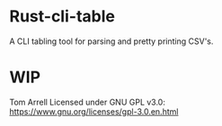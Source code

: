 # Rust-cli-table
A CLI tabling tool for parsing and pretty printing CSV's.


# WIP
Tom Arrell
Licensed under GNU GPL v3.0: https://www.gnu.org/licenses/gpl-3.0.en.html
